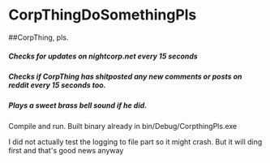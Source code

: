 # CorpThingDoSomethingPls

##CorpThing, pls.

##### Checks for updates on nightcorp.net every 15 seconds
##### Checks if CorpThing has shitposted any new comments or posts on reddit every 15 seconds too.
##### Plays a sweet brass bell sound if he did.

Compile and run. Built binary already in bin/Debug/CorpthingPls.exe




I did not actually test the logging to file part so it might crash. But it will ding first and that's good news anyway
